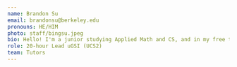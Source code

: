 ```yaml
---
name: Brandon Su
email: brandonsu@berkeley.edu
pronouns: HE/HIM
photo: staff/bingsu.jpeg
bio: Hello! I'm a junior studying Applied Math and CS, and in my free time, I enjoy runs, reading, and any racket sports. Looking forward to showing everyone that Data 8 is gr8!
role: 20-hour Lead uGSI (UCS2)
team: Tutors
---
```

